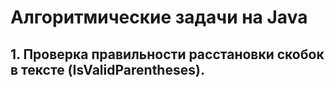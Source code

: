 # Алгоритмические задачи на Java

## 1. Проверка правильности расстановки скобок в тексте (IsValidParentheses).
